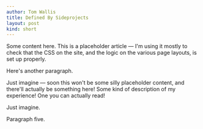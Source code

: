 ```yaml
---
author: Tom Wallis
title: Defined By Sideprojects
layout: post
kind: short
---
```


Some content here. This is a placeholder article — I'm using it mostly to check
that the CSS on the site, and the logic on the various page layouts, is set up
properly.

Here's another paragraph.

Just imagine — soon this won't be some silly placeholder content, and there'll
actually be something here! Some kind of description of my experience! One you
can actually read!

Just imagine. 

Paragraph five.
